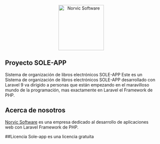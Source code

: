 <div align="center">
    <a href="https://norvicsoftware.com">
        <img
            alt="Norvic Software"
            src="https://norvicsoftware.com/logos/norvic-software.svg"
            width="150">
    </a>
</div>

## Proyecto SOLE-APP
Sistema de organización de libros electrónicos SOLE-APP
Este es un Sistema de organización de libros electrónicos SOLE-APP desarrollado con Laravel 9 va dirigido a personas que están empezando en el maravilloso mundo de la programación, mas exactamente en Laravel el Framework de PHP.

## Acerca de nosotros
[Norvic Software](https://norvicsoftware.com) es una empresa dedicado al desarrollo de aplicaciones web con Laravel Framework de PHP.

##Licencia
Sole-app es una licencia gratuita